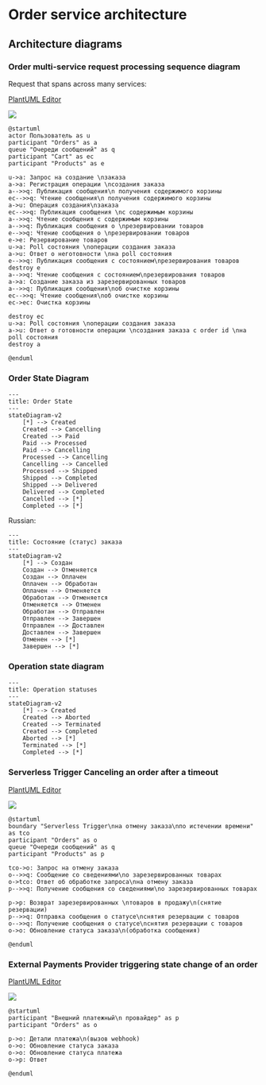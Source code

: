 # Order service architecture

## Architecture diagrams

### Order multi-service request processing sequence diagram

Request that spans across many services:

[PlantUML Editor](https://editor.plantuml.com/uml/lLKxJiD04Ett5AlqN832Gk80S80qbhr5f60dZbtGaI102AIKT7mgMXCm3f2OAypUYBTZvsCdW0E88fyTpxmt-_RjUASNsa4O7RI5xOH-8Ec6CdhJbvJYTqIn7b1YrjBkoKXqaDjoMXtR2sLZBt1Lq6kO9xReHYfIia7N-emIVOIY9nfBtGTAHW_w784fZUc5qxjbe5qiEAwSyeFzm7SZ9ymvb13HbcLlIxgYcDx1aUc-16gSqwHWZ9aaaKqFovXUyS6liFEwMpJnI6FTrmDKn_eK_uSIfU_SCWVGTDChuvcSCjgMPNM1TwEFwO7UKFGwHwlkM0-RdWI14VNOQ5CWSjuJypu3O8BL8sKII1b2AK9JVI6KC-EwvuF8T_Ut710d0i7riWgpuYKDAf8kEgkd0gkwqf6-eCbgFxMsB3U5gzad14Ahni0f0uyGFShl0lS2Km-Agy5XeMhs-mDWInMkNL-HL2lo-x7ljzlSW34wleVp4rYn-dT6pvq1b17A1cOBo3ENA2kOfmMBkJLy5JlhoHSgrJo6udINKV1iyfM2fggiXwjwOU0VOdHiQAhVqHRZvguob9QrbOYa7FaK6ERL9wlG6yuUiyQvOIhmt4DsylCXKm_CKWwxPf4LLxCM9-FyYsdN6NRJkM-yuPjNdcovtxbzjZrRY1tbkNYzVW00)

![](https://img.plantuml.biz/plantuml/png/lLKxJiD04Ett5AlqN832Gk80S80qbhr5f60dZbtGaI102AIKT7mgMXCm3f2OAypUYBTZvsCdW0E88fyTpxmt-_RjUASNsa4O7RI5xOH-8Ec6CdhJbvJYTqIn7b1YrjBkoKXqaDjoMXtR2sLZBt1Lq6kO9xReHYfIia7N-emIVOIY9nfBtGTAHW_w784fZUc5qxjbe5qiEAwSyeFzm7SZ9ymvb13HbcLlIxgYcDx1aUc-16gSqwHWZ9aaaKqFovXUyS6liFEwMpJnI6FTrmDKn_eK_uSIfU_SCWVGTDChuvcSCjgMPNM1TwEFwO7UKFGwHwlkM0-RdWI14VNOQ5CWSjuJypu3O8BL8sKII1b2AK9JVI6KC-EwvuF8T_Ut710d0i7riWgpuYKDAf8kEgkd0gkwqf6-eCbgFxMsB3U5gzad14Ahni0f0uyGFShl0lS2Km-Agy5XeMhs-mDWInMkNL-HL2lo-x7ljzlSW34wleVp4rYn-dT6pvq1b17A1cOBo3ENA2kOfmMBkJLy5JlhoHSgrJo6udINKV1iyfM2fggiXwjwOU0VOdHiQAhVqHRZvguob9QrbOYa7FaK6ERL9wlG6yuUiyQvOIhmt4DsylCXKm_CKWwxPf4LLxCM9-FyYsdN6NRJkM-yuPjNdcovtxbzjZrRY1tbkNYzVW00)

```plantuml
@startuml
actor Пользователь as u
participant "Orders" as a
queue "Очереди сообщений" as q
participant "Cart" as ec
participant "Products" as e

u->a: Запрос на создание \nзаказа
a->a: Регистрация операции \nсоздания заказа
a-->>q: Публикация сообщения\n получения содержимого корзины
ec-->>q: Чтение сообщения\n получения содержимого корзины
a->u: Операция создания\nзаказа
ec-->>q: Публикация сообщения \nс содержимым корзины
a-->>q: Чтение сообщения с содержимым корзины
a-->>q: Публикация сообщения о \nрезервировании товаров
e-->>q: Чтение сообщения о \nрезервировании товаров
e->e: Резервирование товаров
u->a: Poll состояния \nоперации создания заказа
a->u: Ответ о неготовности \nна poll состояния
e-->>q: Публикация сообщения с состоянием\nрезервирования товаров
destroy e
a-->>q: Чтение сообщения с состоянием\nрезервирования товаров
a->a: Создание заказа из зарезервированных товаров
a-->>q: Публикация сообщения\nоб очистке корзины
ec-->>q: Чтение сообщения\nоб очистке корзины
ec->ec: Очистка корзины

destroy ec
u->a: Poll состояния \nоперации создания заказа
a->u: Ответ о готовности операции \nсоздания заказа с order id \nна poll состояния
destroy a

@enduml
```

### Order State Diagram

```mermaid
---
title: Order State
---
stateDiagram-v2
    [*] --> Created
    Created --> Cancelling
    Created --> Paid
    Paid --> Processed
    Paid --> Cancelling
    Processed --> Cancelling
    Cancelling --> Cancelled
    Processed --> Shipped
    Shipped --> Completed
    Shipped --> Delivered
    Delivered --> Completed
    Cancelled --> [*]
    Completed --> [*]
```

Russian:
```mermaid
---
title: Состояние (статус) заказа
---
stateDiagram-v2
    [*] --> Создан
    Создан --> Отменяется
    Создан --> Оплачен
    Оплачен --> Обработан
    Оплачен --> Отменяется
    Обработан --> Отменяется
    Отменяется --> Отменен
    Обработан --> Отправлен
    Отправлен --> Завершен
    Отправлен --> Доставлен
    Доставлен --> Завершен
    Отменен --> [*]
    Завершен --> [*]
```

### Operation state diagram

```mermaid
---
title: Operation statuses
---
stateDiagram-v2
    [*] --> Created
    Created --> Aborted
    Created --> Terminated
    Created --> Completed
    Aborted --> [*]
    Terminated --> [*]
    Completed --> [*]
```

### Serverless Trigger Canceling an order after a timeout

[PlantUML Editor](https://editor.plantuml.com/uml/jLJDJi904BxtAIQSyC0BU6Xu0qtqo0MXCIJQbcrhuaqaQ8m74Y_UCBv19LOGRNc5cJVosm7bDtZHjDrDTsQ_dzbfgr5SDt5oVkQS18dVh9jBAXrvvi8pPruKqR5fdPvwfkPppYbn8TVyoHddqYKUSSeJF9WHdt91F9OECZAvjJayvZ7nKAxmyZbRA54zehWHE258MurMMFTZAXsOfcSYZGLEE_4IZqeyi22wznKmqk42rulSpP7VDRsz2dHeWcRIY6TGeUE0gU86-yIFa3a5M24Tskt42IeLrsrZp_CQOwOYx31KKRegVQ2CORzG5DKxKjr31468EKLYBlVI8t3g0WAfz43bGY6e1WW0LAx9CkfWK_X5PKv0hHBd3hJSkqs4toQUWFKXtPy3oQYnQalwVsuBx6u8xWUiZlJyK-liTvoQluI4cUojfg4hvJVfrlmoXERIHwAUo39WAZUsvVOMxcrTfrh9eItDHXV1l5f76YIYJ1tE8EA7mHPd2mDsqAhIHTTi5lm_IRMv1-YJN0CVIwHByEdQjrhUQB1jfTbpdAhdD-sluGi0)

![](https://img.plantuml.biz/plantuml/png/jLJDJi904BxtAIQSyC0BU6Xu0qtqo0MXCIJQbcrhuaqaQ8m74Y_UCBv19LOGRNc5cJVosm7bDtZHjDrDTsQ_dzbfgr5SDt5oVkQS18dVh9jBAXrvvi8pPruKqR5fdPvwfkPppYbn8TVyoHddqYKUSSeJF9WHdt91F9OECZAvjJayvZ7nKAxmyZbRA54zehWHE258MurMMFTZAXsOfcSYZGLEE_4IZqeyi22wznKmqk42rulSpP7VDRsz2dHeWcRIY6TGeUE0gU86-yIFa3a5M24Tskt42IeLrsrZp_CQOwOYx31KKRegVQ2CORzG5DKxKjr31468EKLYBlVI8t3g0WAfz43bGY6e1WW0LAx9CkfWK_X5PKv0hHBd3hJSkqs4toQUWFKXtPy3oQYnQalwVsuBx6u8xWUiZlJyK-liTvoQluI4cUojfg4hvJVfrlmoXERIHwAUo39WAZUsvVOMxcrTfrh9eItDHXV1l5f76YIYJ1tE8EA7mHPd2mDsqAhIHTTi5lm_IRMv1-YJN0CVIwHByEdQjrhUQB1jfTbpdAhdD-sluGi0)

```plantuml
@startuml
boundary "Serverless Trigger\nна отмену заказа\nпо истечении времени" as tco
participant "Orders" as o
queue "Очереди сообщений" as q
participant "Products" as p

tco->o: Запрос на отмену заказа
o-->>q: Сообщение со сведениями\nо зарезервированных товарах
o->tco: Ответ об обработке запроса\nна отмену заказа
p-->>q: Получение cообщения со сведениями\nо зарезервированных товарах

p->p: Возврат зарезервированных \nтоваров в продажу\n(снятие резервации)
p-->>q: Отправка сообщения о статусе\nснятия резервации с товаров
o-->>q: Получение сообщения о статусе\nснятия резервации с товаров
o->o: Обновление статуса заказа\n(обработка сообщения)

@enduml
```

### External Payments Provider triggering state change of an order

[PlantUML Editor](https://editor.plantuml.com/uml/bP0n3e9044NxFSN6IWilO66uWHUWGI6HgEm6CBQ0ZOcTiVOCAn452Ng5FpToLYjAYzb9Pl_xypDEadfnkjsiXUOUBaBjHQaSu8GE5HtuhT58lD72K84ATtHqHED6FAGCBvGmQ71ZTJQGNY9rtsaM-q6SV7-K47eyLHE9CwiBvbhKVM_ZHaEKlE1XdUKkc2-LMes4-d4NN3cHtTcot6Qh9ENMYWhQKmuZcJHuSd7_1-kbiA2s80zAcrK89uXyUwOF)

![](https://img.plantuml.biz/plantuml/png/bP0n3e9044NxFSN6IWilO66uWHUWGI6HgEm6CBQ0ZOcTiVOCAn452Ng5FpToLYjAYzb9Pl_xypDEadfnkjsiXUOUBaBjHQaSu8GE5HtuhT58lD72K84ATtHqHED6FAGCBvGmQ71ZTJQGNY9rtsaM-q6SV7-K47eyLHE9CwiBvbhKVM_ZHaEKlE1XdUKkc2-LMes4-d4NN3cHtTcot6Qh9ENMYWhQKmuZcJHuSd7_1-kbiA2s80zAcrK89uXyUwOF)

```plantuml
@startuml
participant "Внешний платежный\n провайдер" as p
participant "Orders" as o

p->o: Детали платежа\n(вызов webhook)
o->o: Обновление статуса заказа
o->o: Обновление статуса платежа
o->p: Ответ

@enduml
```
